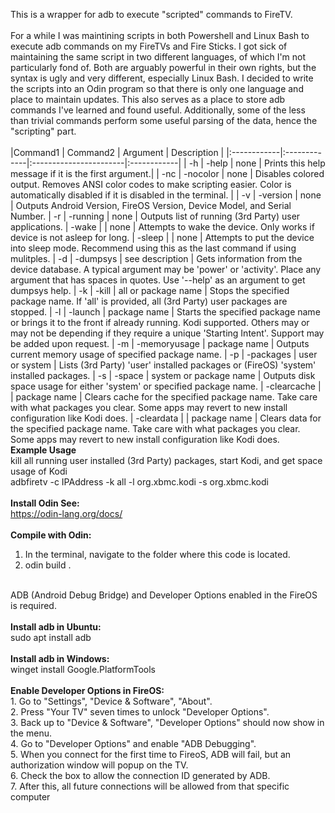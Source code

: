 This is a wrapper for adb to execute "scripted" commands to FireTV.<br />
<br />
For a while I was maintining scripts in both Powershell and Linux Bash to execute adb commands on my FireTVs and Fire Sticks. I got sick of maintaining the same script in two different languages, of which I'm not particularly fond of. Both are arguably powerful in their own rights, but the syntax is ugly and very different, especially Linux Bash. I decided to write the scripts into an Odin program so that there is only one language and place to maintain updates. This also serves as a place to store adb commands I've learned and found useful. Additionally, some of the less than trivial commands perform some useful parsing of the data, hence the "scripting" part.<br />
<br />
|Command1     | Command2     | Argument               | Description |
|:------------|:-------------|:-----------------------|:------------|
| -h          | -help        | none                   | Prints this help message if it is the first argument.|
| -nc         | -nocolor     | none                   | Disables colored output. Removes ANSI color codes to make scripting easier. Color is automatically disabled if it is disabled in the terminal. |
| -v          | -version     | none                   | Outputs Android Version, FireOS Version, Device Model, and Serial Number.
| -r          | -running     | none                   | Outputs list of running (3rd Party) user applications.
| -wake       |              | none                   | Attempts to wake the device. Only works if device is not asleep for long.
| -sleep      |              | none                   | Attempts to put the device into sleep mode. Recommend using this as the last command if using mulitples.
| -d          | -dumpsys     | see description        | Gets information from the device database. A typical argument may be 'power' or 'activity'. Place any argument that has spaces in quotes. Use '--help' as an argument to get dumpsys help.
| -k          | -kill        | all or package name    | Stops the specified package name. If 'all' is provided, all (3rd Party) user packages are stopped.
| -l          | -launch      | package name           | Starts the specified package name or brings it to the front if already running. Kodi supported. Others may or may not be depending if they require a unique 'Starting Intent'. Support may be added upon request.
| -m          | -memoryusage | package name           | Outputs current memory usage of specified package name.
| -p          | -packages    | user or system         | Lists (3rd Party) 'user' installed packages or (FireOS) 'system' installed packages.
| -s          | -space       | system or package name | Outputs disk space usage for either 'system' or specified package name.
| -clearcache |              | package name           | Clears cache for the specified package name. Take care with what packages you clear. Some apps may revert to new install configuration like Kodi does.
| -cleardata  |              | package name           | Clears data for the specified package name. Take care with what packages you clear. Some apps may revert to new install configuration like Kodi does.
<br />
<b>Example Usage</b><br />
kill all running user installed (3rd Party) packages, start Kodi, and get space usage of Kodi<br />
adbfiretv -c IPAddress -k all -l org.xbmc.kodi -s org.xbmc.kodi<br />
<br />
<b>Install Odin See:</b><br />
https://odin-lang.org/docs/<br />
<br />
<b>Compile with Odin:</b><br />
1. In the terminal, navigate to the folder where this code is located.<br />
2. odin build .<br />
<br />
ADB (Android Debug Bridge) and Developer Options enabled in the FireOS is required.<br />
<br />
<b>Install adb in Ubuntu:</b><br />
sudo apt install adb<br />
<br />
<b>Install adb in Windows:</b><br />
winget install Google.PlatformTools<br />
<br />
<b>Enable Developer Options in FireOS:</b><br />
1. Go to "Settings", "Device & Software", "About".<br />
2. Press "Your TV" seven times to unlock "Developer Options".<br />
3. Back up to "Device & Software", "Developer Options" should now show in the menu.<br />
4. Go to "Developer Options" and enable "ADB Debugging".<br />
5. When you connect for the first time to FireoS, ADB will fail, but an authorization window will popup on the TV.<br />
6. Check the box to allow the connection ID generated by ADB.<br />
7. After this, all future connections will be allowed from that specific computer<br />
